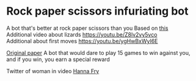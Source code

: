 # Rock paper scissors infuriating bot

A bot that's better at rock paper scissors than you
Based on [this](https://youtu.be/rudzYPHuewc)  
Additional video about lizards https://youtu.be/Z8lv2vy5vco  
Additional about first moves https://youtu.be/ygHwBxWyI6E

[Original paper](<[attachments\rockPaperScissorsPaper.pdf](https://github.com/Glaas/RadWebTest/blob/master/attachments/rockPaperScissorsPaper.pdf)>)
A bot that would dare to play 15 games to win against you, and if you win, you earn a special reward

Twitter of woman in video 
[Hanna Fry](https://twitter.com/fryrsquared)
